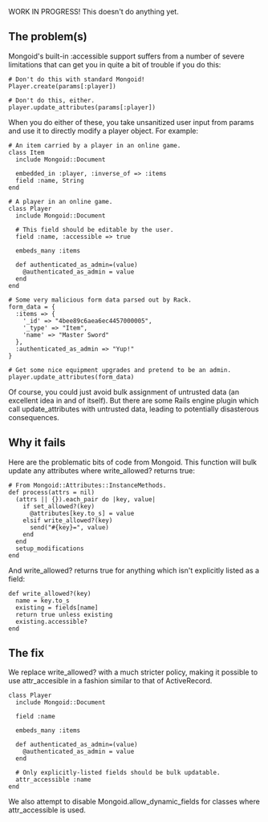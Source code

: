 WORK IN PROGRESS!  This doesn't do anything yet.

## The problem(s)

Mongoid's built-in :accessible support suffers from a number of severe
limitations that can get you in quite a bit of trouble if you do this:

    # Don't do this with standard Mongoid!
    Player.create(params[:player])

    # Don't do this, either.
    player.update_attributes(params[:player])

When you do either of these, you take unsanitized user input from params
and use it to directly modify a player object.  For example:

    # An item carried by a player in an online game.
    class Item
      include Mongoid::Document

      embedded_in :player, :inverse_of => :items
      field :name, String
    end

    # A player in an online game.
    class Player
      include Mongoid::Document

      # This field should be editable by the user.
      field :name, :accessible => true

      embeds_many :items
    
      def authenticated_as_admin=(value)
        @authenticated_as_admin = value
      end
    end

    # Some very malicious form data parsed out by Rack.
    form_data = {
      :items => {
        '_id' => "4bee89c6aea6ec4457000005",
        '_type' => "Item",
        'name' => "Master Sword"
      },
      :authenticated_as_admin => "Yup!"
    }

    # Get some nice equipment upgrades and pretend to be an admin.
    player.update_attributes(form_data)

Of course, you could just avoid bulk assignment of untrusted data (an
excellent idea in and of itself).  But there are some Rails engine plugin
which call update_attributes with untrusted data, leading to potentially
disasterous consequences.

## Why it fails

Here are the problematic bits of code from Mongoid.  This function will
bulk update any attributes where write_allowed? returns true:

    # From Mongoid::Attributes::InstanceMethods.
    def process(attrs = nil)
      (attrs || {}).each_pair do |key, value|
        if set_allowed?(key)
          @attributes[key.to_s] = value
        elsif write_allowed?(key)
          send("#{key}=", value)
        end
      end
      setup_modifications
    end

And write_allowed? returns true for anything which isn't explicitly
listed as a field:

    def write_allowed?(key)
      name = key.to_s
      existing = fields[name]
      return true unless existing
      existing.accessible?
    end

## The fix

We replace write_allowed? with a much stricter policy, making it possible
to use attr_accesible in a fashion similar to that of ActiveRecord.

    class Player
      include Mongoid::Document

      field :name

      embeds_many :items
    
      def authenticated_as_admin=(value)
        @authenticated_as_admin = value
      end

      # Only explicitly-listed fields should be bulk updatable.
      attr_accessible :name
    end

We also attempt to disable Mongoid.allow_dynamic_fields for classes where
attr_accessible is used.

